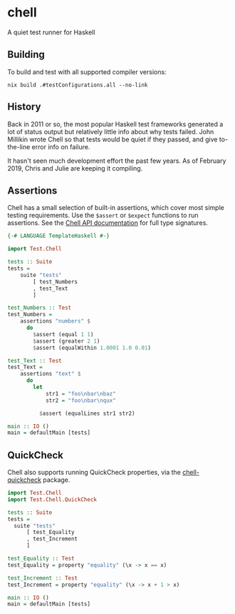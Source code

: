 # chell

A quiet test runner for Haskell

## Building

To build and test with all supported compiler versions:

    nix build .#testConfigurations.all --no-link

## History

Back in 2011 or so, the most popular Haskell test frameworks generated a lot of status output but relatively little info about why tests failed. John Millikin wrote Chell so that tests would be quiet if they passed, and give to-the-line error info on failure.

It hasn't seen much development effort the past few years. As of February 2019, Chris and Julie are keeping it compiling.

## Assertions

Chell has a small selection of built-in assertions, which cover most simple testing requirements. Use the `$assert` or `$expect` functions to run assertions. See the [Chell API documentation](https://hackage.haskell.org/package/chell/docs/Test-Chell.html) for full type signatures.

```haskell
{-# LANGUAGE TemplateHaskell #-}

import Test.Chell

tests :: Suite
tests =
    suite "tests"
        [ test_Numbers
        , test_Text
        ]

test_Numbers :: Test
test_Numbers =
    assertions "numbers" $
      do
        $assert (equal 1 1)
        $assert (greater 2 1)
        $assert (equalWithin 1.0001 1.0 0.01)

test_Text :: Test
test_Text =
    assertions "text" $
      do
        let
            str1 = "foo\nbar\nbaz"
            str2 = "foo\nbar\nqux"

	      $assert (equalLines str1 str2)

main :: IO ()
main = defaultMain [tests]
```

## QuickCheck

Chell also supports running QuickCheck properties, via the [chell-quickcheck](https://hackage.haskell.org/package/chell-quickcheck/docs/Test-Chell-QuickCheck.html) package.

```haskell
import Test.Chell
import Test.Chell.QuickCheck

tests :: Suite
tests =
  suite "tests"
      [ test_Equality
      , test_Increment
      ]

test_Equality :: Test
test_Equality = property "equality" (\x -> x == x)

test_Increment :: Test
test_Increment = property "equality" (\x -> x + 1 > x)

main :: IO ()
main = defaultMain [tests]
```
